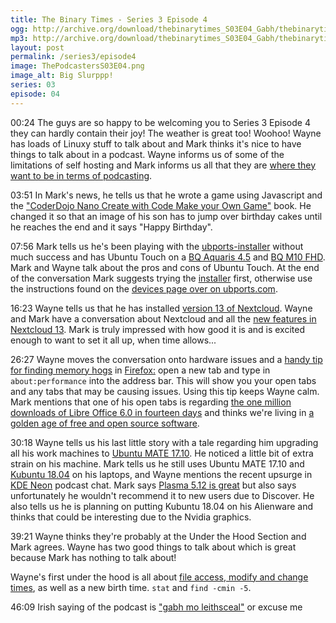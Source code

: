 ```yaml
---
title: The Binary Times - Series 3 Episode 4
ogg: http://archive.org/download/thebinarytimes_S03E04_Gabh/thebinarytimes_S03E04_Gabh.ogg
mp3: http://archive.org/download/thebinarytimes_S03E04_Gabh/thebinarytimes_S03E04_Gabh.mp3 
layout: post
permalink: /series3/episode4
image: ThePodcastersS03E04.png
image_alt: Big Slurppp!
series: 03
episode: 04
---
```

00:24 The guys are so happy to be welcoming you to Series 3 Episode 4 they can hardly contain their joy! The weather is great too! Woohoo! Wayne has loads of Linuxy stuff to talk about and Mark thinks it's nice to have things to talk about in a podcast. Wayne informs us of some of the limitations of self hosting and Mark informs us all that they are [where they want to be in terms of podcasting](https://www.dreamstime.com/royalty-free-stock-photography-man-yelling-all-alone-woods-low-angle-side-view-young-standing-image31839647).

03:51 In Mark's news, he tells us that he wrote a game using Javascript and the ["CoderDojo Nano Create with Code Make your Own Game"](https://coderdojo.com/news/2017/09/05/announcing-the-release-of-our-second-book-make-your-own-game/) book. He changed it so that an image of his son has to jump over birthday cakes until he reaches the end and it says "Happy Birthday".

07:56 Mark tells us he's been playing with the [ubports-installer](https://github.com/ubports/ubports-installer/releases/download/0.1.9-beta/ubports-installer_0.1.9-beta_amd64.deb) without much success and has Ubuntu Touch on a [BQ Aquaris 4.5](https://www.bq.com/en/support/aquaris-e4-5-ubuntu-edition/support-sheet) and [BQ M10 FHD](https://www.bq.com/en/aquaris-m10). Mark and Wayne talk about the pros and cons of Ubuntu Touch. At the end of the conversation Mark suggests trying the [installer](https://github.com/ubports/ubports-installer/releases/download/0.1.9-beta/ubports-installer_0.1.9-beta_amd64.deb) first, otherwise use the instructions found on the [devices page over on ubports.com](https://devices.ubports.com/#/).

16:23 Wayne tells us that he has installed [version 13 of Nextcloud](https://nextcloud.com/changelog/#latest13). Wayne and Mark have a conversation about Nextcloud and all the [new features in Nextcloud 13](https://docs.nextcloud.com/server/13/user_manual/whats_new.html). Mark is truly impressed with how good it is and is excited enough to want to set it all up, when time allows...

26:27 Wayne moves the conversation onto hardware issues and a [handy tip for finding memory hogs](https://www.addictivetips.com/windows-tips/tab-with-high-cpu-usage-chrome-firefox/) in [Firefox:](https://www.mozilla.org/en-US/firefox/new/) open a new tab and type in `about:performance` into the address bar. This will show you your open tabs and any tabs that may be causing issues. Using this tip keeps Wayne calm. Mark mentions that one of his open tabs is regarding [the one million downloads of Libre Office 6.0 in fourteen days](http://www.omgubuntu.co.uk/2018/02/libreoffice-6-0-1-million-downloads) and thinks we're living in [a golden age of free and open source software](https://techcrunch.com/2015/12/15/the-golden-age-of-open-source-has-arrived/).

30:18 Wayne tells us his last little story with a tale regarding him upgrading all his work machines to [Ubuntu MATE 17.10](https://ubuntu-mate.org/blog/ubuntu-mate-artful-final-release/). He noticed a little bit of extra strain on his machine. Mark tells us he still uses Ubuntu MATE 17.10 and [Kubuntu 18.04](https://www.youtube.com/watch?v=TKxVz_AsgtI) on his laptops, and Wayne mentions the recent upsurge in [KDE Neon](https://neon.kde.org/) podcast chat. Mark says [Plasma 5.12 is great](https://dot.kde.org/2018/01/16/reasons-get-excited-about-kde-2018) but also says unfortunately he wouldn't recommend it to new users due to Discover. He also tells us he is planning on putting Kubuntu 18.04 on his Alienware and thinks that could be interesting due to the Nvidia graphics.

39:21 Wayne thinks they're probably at the Under the Hood Section and Mark agrees. Wayne has two good things to talk about which is great because Mark has nothing to talk about!

Wayne's first under the hood is all about [file access, modify and change times](https://unix.stackexchange.com/questions/2464/timestamp-modification-time-and-created-time-of-a-file), as well as a new birth time. `stat` and `find -cmin -5`.

46:09 Irish saying of the podcast is ["gabh mo leithsceal"](http://1977thecomic.com/comic/gabh-mo-leithsceal/) or excuse me